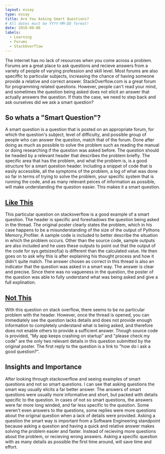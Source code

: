 ```yaml
---
layout: essay
type: essay
title: Are You Asking Smart Questions?
# All dates must be YYYY-MM-DD format!
date: 2018-09-06
labels:
  - Learning
  - Forums
  - StackOverflow
---
```


The internet has no lack of resources when you come across a problem. Forums are a great place to ask questions and recieve answers from a variety of people of varying profession and skill level. Most forums are also speciffic to particular subjects, increasing the chance of having someone provide a relative and correct answer. StackOverflow.com is a great forum for programming related questions. However, people can't read your mind, and sometimes the question being asked does not elicit an answer that actually answers the question. If thats the case, we need to step back and ask ourselves did we ask a smart question? 

## So whats a "Smart Question"? 

A smart question is a question that is posted on an appropriate forum, for which the question's subject, level of difficulty, and possible group of people who can answer the question, match that of the forum. Done after doing as much as possible to solve the problem such as reading the manual or doing researching if the question was asked before. The question should be headed by a relevant header that describes the problem briefly. The specific area that has the problem, and what the problem is, is a good structure for a smart question header. Including a snippet of code that is easily accessible, all the symptoms of the problem, a log of what was done so far in terms of trying to solve the problem, your specific system that is running the code, and as many relevant peices of information as possible, will make understanding the question easier. This makes it a smart question. 

## [Like This](https://stackoverflow.com/questions/52092194/reading-the-output-of-pythons-memory-profiler)

This particular question on stackoverflow is a good example of a smart question. The header is specific and foreshadows the question being asked in the thread. The original poster clearly states the problem, which in his case happens to be a misunderstanding of the size of the output of Pythons Memory_Profiler. A sample code is included to better describe the situation in which the problem occurs.  Other than the source code, sample outputs are also included and he uses these outputs to point out that the output of the code for sys.getsizeof(a) is different than the calculated value. He then goes on to ask why this is after explaining his thought process and how it didn't quite match. The answer chosen as correct in this thread is also an indicator that the question was asked in a smart way. The answer is clear and precise. Since there was no vagueness in the question, the poster of the question was able to fully understand what was being asked and give a full explination. 

## [Not This](https://stackoverflow.com/questions/52226238/my-splash-screen-keeps-on-crashing-and-force-closing-the-app)

With this question on stack overflow, there seems to be no particular problem with the header. However, once the thread is opened, you can immediately see the question lacks details and does not provide enough information to completely understand what is being asked, and therefore does not enable others to provide a sufficient answer. Though source code is provided, "My app keeps crashing on startup" and "please check my code" are the only two relevant details in this question submitted by the original poster. The first reply to the question is a link to "how do i ask a good question?". 

## Insights and Importance

After looking through stackoverflow and seeing examples of smart questions and not so smart questions. I can see that asking questions the smart way usually elicits a far better answer. The answers of smart questions were usually more informative and short, but packed with details specific to the question. In cases of not so smart questions, the answers were far more long winded, and far less specific to the question. Some weren't even answers to the questions, some replies were more questions about the original question when a lack of details were provided. Asking a question the smart way is important from a Software Engineering standpoint because asking a question and having a quick and relative answer makes solving the problem easier and faster. Instead of recieving more questions about the problem, or recieving wrong answers. Asking a specific question with as many details as possible the first time around, will save time and effort. 


